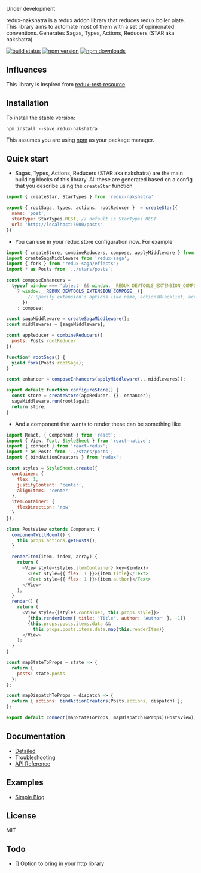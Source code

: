 Under development

redux-nakshatra is a redux addon library that reduces redux boiler plate. This library
aims to automate most of them with a set of opinionated conventions. Generates Sagas, Types, Actions, Reducers (STAR aka nakshatra)

[![build status](https://img.shields.io/travis/agenthunt/redux-nakshatra/master.svg?style=flat-square)](https://travis-ci.org/agenthunt/redux-nakshatra)
[![npm version](https://img.shields.io/npm/v/redux-nakshatra.svg?style=flat-square)](https://www.npmjs.com/package/redux-nakshatra)
[![npm downloads](https://img.shields.io/npm/dm/redux-nakshatra.svg?style=flat-square)](https://www.npmjs.com/package/redux-nakshatra)

## Influences

This library is inspired from
[redux-rest-resource](http://mgcrea.github.io/redux-rest-resource/)

## Installation

To install the stable version:

```
npm install --save redux-nakshatra
```

This assumes you are using [npm](https://www.npmjs.com/) as your package
manager.

## Quick start

* Sagas, Types, Actions, Reducers (STAR aka nakshatra) are the main building
  blocks of this library. All these are generated based on a config that you
  describe using the `createStar` function

```js
import { createStar, StarTypes } from 'redux-nakshatra'

export { rootSaga, types, actions, rootReducer }  = createStar({
  name: 'post',
  starType: StarTypes.REST, // default is StarTypes.REST
  url: 'http://localhost:5000/posts'
})
```

* You can use in your redux store configuration now. For example

```js
import { createStore, combineReducers, compose, applyMiddleware } from 'redux';
import createSagaMiddleware from 'redux-saga';
import { fork } from 'redux-saga/effects';
import * as Posts from '../stars/posts';

const composeEnhancers =
  typeof window === 'object' && window.__REDUX_DEVTOOLS_EXTENSION_COMPOSE__
    ? window.__REDUX_DEVTOOLS_EXTENSION_COMPOSE__({
        // Specify extension’s options like name, actionsBlacklist, actionsCreators, serialize...
      })
    : compose;

const sagaMiddleware = createSagaMiddleware();
const middlewares = [sagaMiddleware];

const appReducer = combineReducers({
  posts: Posts.rootReducer
});

function* rootSaga() {
  yield fork(Posts.rootSaga);
}

const enhancer = composeEnhancers(applyMiddleware(...middlewares));

export default function configureStore() {
  const store = createStore(appReducer, {}, enhancer);
  sagaMiddleware.run(rootSaga);
  return store;
}
```

* And a component that wants to render these can be something like

```js
import React, { Component } from 'react';
import { View, Text, StyleSheet } from 'react-native';
import { connect } from 'react-redux';
import * as Posts from '../stars/posts';
import { bindActionCreators } from 'redux';

const styles = StyleSheet.create({
  container: {
    flex: 1,
    justifyContent: 'center',
    alignItems: 'center'
  },
  itemContainer: {
    flexDirection: 'row'
  }
});

class PostsView extends Component {
  componentWillMount() {
    this.props.actions.getPosts();
  }

  renderItem(item, index, array) {
    return (
      <View style={styles.itemContainer} key={index}>
        <Text style={{ flex: 1 }}>{item.title}</Text>
        <Text style={{ flex: 1 }}>{item.author}</Text>
      </View>
    );
  }
  render() {
    return (
      <View style={[styles.container, this.props.style]}>
        {this.renderItem({ title: 'Title', author: 'Author' }, -1)}
        {this.props.posts.items.data &&
          this.props.posts.items.data.map(this.renderItem)}
      </View>
    );
  }
}

const mapStateToProps = state => {
  return {
    posts: state.posts
  };
};

const mapDispatchToProps = dispatch => {
  return { actions: bindActionCreators(Posts.actions, dispatch) };
};

export default connect(mapStateToProps, mapDispatchToProps)(PostsView);
```

## Documentation

* [Detailed](http://redux-nakshatra.js.org/docs/Detailed.html)
* [Troubleshooting](http://redux-nakshatra.js.org/docs/Troubleshooting.html)
* [API Reference](http://redux-nakshatra.js.org/docs/api/index.html)

## Examples

* [Simple Blog](https://github.com/agenthunt/redux-nakshatra/tree/master/examples/simple-blog)

## License

MIT

## Todo

* [] Option to bring in your http library
